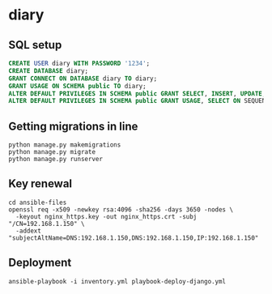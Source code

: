 # diary

## SQL setup

```sql
CREATE USER diary WITH PASSWORD '1234';
CREATE DATABASE diary;
GRANT CONNECT ON DATABASE diary TO diary;
GRANT USAGE ON SCHEMA public TO diary;
ALTER DEFAULT PRIVILEGES IN SCHEMA public GRANT SELECT, INSERT, UPDATE, DELETE ON TABLES TO diary;
ALTER DEFAULT PRIVILEGES IN SCHEMA public GRANT USAGE, SELECT ON SEQUENCES TO diary;
```

## Getting migrations in line

```shell
python manage.py makemigrations
python manage.py migrate
python manage.py runserver
```

## Key renewal

```shell
cd ansible-files
openssl req -x509 -newkey rsa:4096 -sha256 -days 3650 -nodes \
  -keyout nginx_https.key -out nginx_https.crt -subj "/CN=192.168.1.150" \
  -addext "subjectAltName=DNS:192.168.1.150,DNS:192.168.1.150,IP:192.168.1.150"
```

## Deployment

```shell
ansible-playbook -i inventory.yml playbook-deploy-django.yml
```
